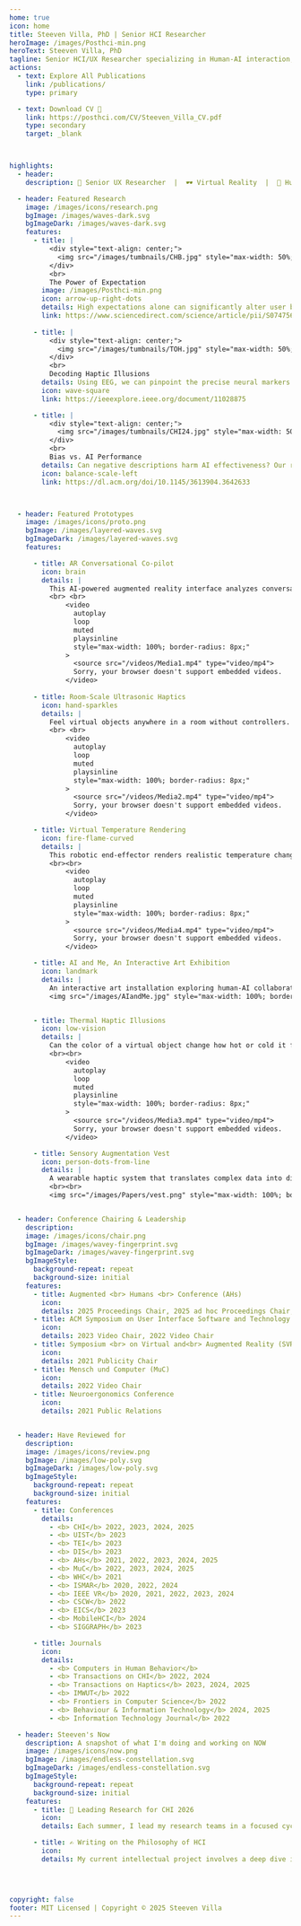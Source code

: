 ```yaml
---
home: true
icon: home
title: Steeven Villa, PhD | Senior HCI Researcher
heroImage: /images/Posthci-min.png
heroText: Steeven Villa, PhD
tagline: Senior HCI/UX Researcher specializing in Human-AI interaction, Robotics & Haptics
actions:
  - text: Explore All Publications
    link: /publications/
    type: primary

  - text: Download CV 📝
    link: https://posthci.com/CV/Steeven_Villa_CV.pdf
    type: secondary
    target: _blank  



highlights:
  - header: 
    description: 💼 Senior UX Researcher  |  🕶️ Virtual Reality  |  🧠 Human-AI interaction | 🤏 Haptics

  - header: Featured Research
    image: /images/icons/research.png
    bgImage: /images/waves-dark.svg
    bgImageDark: /images/waves-dark.svg
    features:
      - title: |
          <div style="text-align: center;">
            <img src="/images/tumbnails/CHB.jpg" style="max-width: 50%; border-radius: 8px;">
          </div>
          <br>
          The Power of Expectation
        image: /images/Posthci-min.png
        icon: arrow-up-right-dots
        details: High expectations alone can significantly alter user behavior in augmented systems. This finding is key for designing AI that adapts to user mental-model and belief. <br><i> in Computers in Human Behavior </i>
        link: https://www.sciencedirect.com/science/article/pii/S0747563223001383
      
      - title: |
          <div style="text-align: center;">
            <img src="/images/tumbnails/TOH.jpg" style="max-width: 50%; border-radius: 8px;">
          </div>
          <br>
          Decoding Haptic Illusions
        details: Using EEG, we can pinpoint the precise neural markers that signal a user's detection of a haptic illusion, offering a direct window into sensory processing in VR. <br><i> in IEEE Transactions on Haptics</i>
        icon: wave-square
        link: https://ieeexplore.ieee.org/document/11028875

      - title: |
          <div style="text-align: center;">
            <img src="/images/tumbnails/CHI24.jpg" style="max-width: 50%; border-radius: 8px;">
          </div>
          <br>
          Bias vs. AI Performance
        details: Can negative descriptions harm AI effectiveness? Our research shows that performance benefits from augmentation are surprisingly resistant to this "nocebo" effect. <br><i> in ACM CHI24 </i>
        icon: balance-scale-left
        link: https://dl.acm.org/doi/10.1145/3613904.3642633



  - header: Featured Prototypes
    image: /images/icons/proto.png
    bgImage: /images/layered-waves.svg
    bgImageDark: /images/layered-waves.svg
    features:

      - title: AR Conversational Co-pilot
        icon: brain
        details: |
          This AI-powered augmented reality interface analyzes conversation context in real-time to deliver subtle, relevant cues, fostering smoother and more meaningful interactions.
          <br> <br>
              <video
                autoplay
                loop
                muted
                playsinline
                style="max-width: 100%; border-radius: 8px;"
              >
                <source src="/videos/Media1.mp4" type="video/mp4">
                Sorry, your browser doesn't support embedded videos.
              </video>
      
      - title: Room-Scale Ultrasonic Haptics
        icon: hand-sparkles
        details: |
          Feel virtual objects anywhere in a room without controllers. This 6DoF robotic platform uses phased-array ultrasound to deliver tactile sensations in mid-air.
          <br> <br>
              <video
                autoplay
                loop
                muted
                playsinline
                style="max-width: 100%; border-radius: 8px;"
              >
                <source src="/videos/Media2.mp4" type="video/mp4">
                Sorry, your browser doesn't support embedded videos.
              </video>

      - title: Virtual Temperature Rendering
        icon: fire-flame-curved
        details: | 
          This robotic end-effector renders realistic temperature changes, allowing users to feel the warmth of a virtual fire or the chill of ice in VR applications.
          <br><br>
              <video
                autoplay
                loop
                muted
                playsinline
                style="max-width: 100%; border-radius: 8px;"
              >
                <source src="/videos/Media4.mp4" type="video/mp4">
                Sorry, your browser doesn't support embedded videos.
              </video>

      - title: AI and Me, An Interactive Art Exhibition
        icon: landmark
        details: | 
          An interactive art installation exploring human-AI collaboration. Visitors' inputs dynamically shaped the evolving artwork, presented at the Alte Pinakothek Munich. <br> <br>
          <img src="/images/AIandMe.jpg" style="max-width: 100%; border-radius: 8px;">


      - title: Thermal Haptic Illusions
        icon: low-vision
        details: | 
          Can the color of a virtual object change how hot or cold it feels? This VR experience uses visual cues to create powerful thermal illusions with ultrasound haptics.
          <br><br>
              <video
                autoplay
                loop
                muted
                playsinline
                style="max-width: 100%; border-radius: 8px;"
              >
                <source src="/videos/Media3.mp4" type="video/mp4">
                Sorry, your browser doesn't support embedded videos.
              </video>

      - title: Sensory Augmentation Vest
        icon: person-dots-from-line
        details: |
          A wearable haptic system that translates complex data into distinct tactile patterns on the torso. A flexible platform for sensory substitution and human augmentation research.
          <br><br>
          <img src="/images/Papers/vest.png" style="max-width: 100%; border-radius: 8px;">


  - header: Conference Chairing & Leadership
    description:
    image: /images/icons/chair.png
    bgImage: /images/wavey-fingerprint.svg
    bgImageDark: /images/wavey-fingerprint.svg
    bgImageStyle:
      background-repeat: repeat
      background-size: initial
    features:
      - title: Augmented <br> Humans <br> Conference (AHs)
        icon: 
        details: 2025 Proceedings Chair, 2025 ad hoc Proceedings Chair, 2024 Proceedings Chair, 2023 Poster Chair, 2022 Web Chair
      - title: ACM Symposium on User Interface Software and Technology (UIST)
        icon: 
        details: 2023 Video Chair, 2022 Video Chair
      - title: Symposium <br> on Virtual and<br> Augmented Reality (SVR)
        icon: 
        details: 2021 Publicity Chair
      - title: Mensch und Computer (MuC)
        icon: 
        details: 2022 Video Chair
      - title: Neuroergonomics Conference
        icon: 
        details: 2021 Public Relations


  - header: Have Reviewed for
    description: 
    image: /images/icons/review.png
    bgImage: /images/low-poly.svg
    bgImageDark: /images/low-poly.svg
    bgImageStyle:
      background-repeat: repeat
      background-size: initial
    features:
      - title: Conferences
        details: 
          - <b> CHI</b> 2022, 2023, 2024, 2025 
          - <b> UIST</b> 2023 
          - <b> TEI</b> 2023 
          - <b> DIS</b> 2023 
          - <b> AHs</b> 2021, 2022, 2023, 2024, 2025 
          - <b> MuC</b> 2022, 2023, 2024, 2025 
          - <b> WHC</b> 2021 
          - <b> ISMAR</b> 2020, 2022, 2024 
          - <b> IEEE VR</b> 2020, 2021, 2022, 2023, 2024 
          - <b> CSCW</b> 2022 
          - <b> EICS</b> 2023 
          - <b> MobileHCI</b> 2024 
          - <b> SIGGRAPH</b> 2023 

      - title: Journals
        icon: 
        details: 
          - <b> Computers in Human Behavior</b> 
          - <b> Transactions on CHI</b> 2022, 2024 
          - <b> Transactions on Haptics</b> 2023, 2024, 2025 
          - <b> IMWUT</b> 2022 
          - <b> Frontiers in Computer Science</b> 2022 
          - <b> Behaviour & Information Technology</b> 2024, 2025 
          - <b> Information Technology Journal</b> 2022 

  - header: Steeven's Now
    description: A snapshot of what I'm doing and working on NOW 
    image: /images/icons/now.png
    bgImage: /images/endless-constellation.svg
    bgImageDark: /images/endless-constellation.svg
    bgImageStyle:
      background-repeat: repeat
      background-size: initial
    features:
      - title: 🌱 Leading Research for CHI 2026
        icon: 
        details: Each summer, I lead my research teams in a focused cycle of study design, data analysis, and synthesis. Our work is developed into papers for CHI, the premier international conference for Human-Computer Interaction.

      - title: ✍️ Writing on the Philosophy of HCI
        icon: 
        details: My current intellectual project involves a deep dive into the philosophy of science. I'm authoring a series of meta-HCI articles that challenge our foundational methods and propose new frameworks to elevate the scientific discourse and rigor within the HCI community.
        



copyright: false
footer: MIT Licensed | Copyright © 2025 Steeven Villa
---
```

